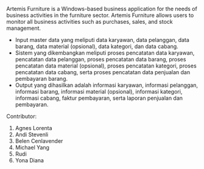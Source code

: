 Artemis Furniture is a Windows-based business application for the needs of business activities in the furniture sector. Artemis Furniture allows users to monitor all business activities such as purchases, sales, and stock management.

- Input master data yang meliputi data karyawan, data pelanggan, data barang, data material (opsional), data kategori, dan data cabang. 
- Sistem yang dikembangkan meliputi proses pencatatan data karyawan, pencatatan data pelanggan, proses pencatatan data barang, proses pencatatan data material (opsional), proses pencatatan kategori, proses pencatatan data cabang, serta proses pencatatan data penjualan dan pembayaran barang.
- Output yang dihasilkan adalah informasi karyawan, informasi pelanggan, informasi barang, informasi material (opsional), informasi kategori, informasi cabang, faktur pembayaran, serta laporan penjualan dan pembayaran.

Contributor:
1. Agnes Lorenta
2. Andi Stevenli
3. Belen Cenlavender
4. Michael Yang
5. Rudi
6. Yona Diana
